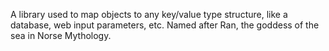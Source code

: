 A library used to map objects to any key/value type structure, like a database, web input parameters, etc.
Named after Ran, the goddess of the sea in Norse Mythology. 
